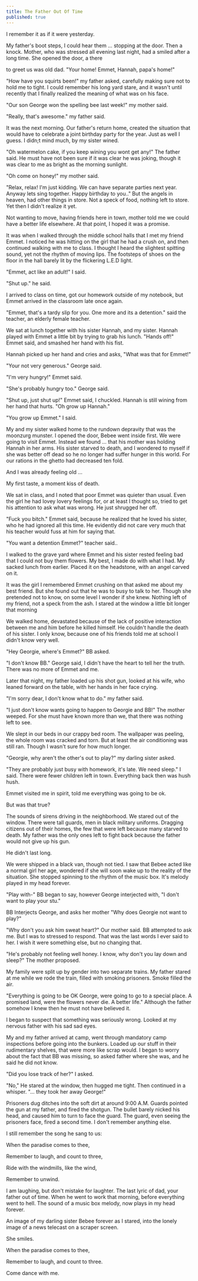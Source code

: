 ```yaml
---
title: The Father Out Of Time
published: true
---
```

I remember it as if it were yesterday.

My father's boot steps, I could hear them … stopping at the door. Then a knock. Mother, who was stressed all evening last night, had a smiled after a long time. She opened the door, a there

to greet us was old dad. "Your home! Emmet, Hannah, papa's home!"

"How have you squirts been!" my father asked, carefully making sure not to hold me to tight. I could remember his long yard stare, and it wasn't until recently that I finally realized the meaning of what was on his face.

"Our son George won the spelling bee last week!" my mother said.

"Really, that's awesome." my father said.

It was the next morning. Our father's return home, created the situation that would have to celebrate a joint birthday party for the year. Just as well I guess. I didn;t mind much, by my sister wined.

"Oh watermelon cake, if you keep wining you wont get any!" The father said. He must have not been sure if it was clear he was joking, though it was clear to me as bright as the morning sunlight.

"Oh come on honey!" my mother said.

"Relax, relax! I'm just kidding. We can have separate parties next year. Anyway lets sing together. Happy birthday to you.." But the angels in heaven, had other things in store. Not a speck of food, nothing left to store. Yet then I didn't realize it yet.

Not wanting to move, having friends here in town, mother told me we could have a better life elsewhere. At that point, I hoped it was a promise.

It was when I walked through the middle school halls that I met my friend Emmet. I noticed he was hitting on the girl that he had a crush on, and then continued walking with me to class. I thought I heard the slightest spitting sound, yet not the rhythm of moving lips. The footsteps of shoes on the floor in the hall barely lit by the flickering L.E.D light.

"Emmet, act like an adult!" I said.

"Shut up." he said.

I arrived to class on time, got our homework outside of my notebook, but Emmet arrived in the classroom late once again.

"Emmet, that's a tardy slip for you. One more and its a detention." said the teacher, an elderly female teacher.

We sat at lunch together with his sister Hannah, and my sister. Hannah played with Emmet a little bit by trying to grab his lunch. "Hands off!" Emmet said, and smashed her hand with his fist.

Hannah picked up her hand and cries and asks, "What was that for Emmet!"

"Your not very generous." George said.

"I'm very hungry!" Emmet said.

"She's probably hungry too." George said.

"Shut up, just shut up!" Emmet said, I chuckled. Hannah is still wining from her hand that hurts. "Oh grow up Hannah."

"You grow up Emmet." I said.

My and my sister walked home to the rundown depravity that was the moonzurg munster. I opened the door, Bebee went inside first. We were going to visit Emmet. Instead we found … that his mother was holding Hannah in her arms. His sister starved to death, and I wondered to myself if she was better off dead so he no longer had suffer hunger in this world. For our rations in the ghetto had decreased ten fold.

And I was already feeling old …

My first taste, a moment kiss of death.

We sat in class, and I noted that poor Emmet was quieter than usual. Even the girl he had lovey lovery feelings for, or at least I thought so, tried to get his attention to ask what was wrong. He just shrugged her off.

"Fuck you bitch." Emmet said, because he realized that he loved his sister, who he had ignored all this time. He evidently did not care very much that his teacher would fuss at him for saying that.

"You want a detention Emmet?" teacher said..

I walked to the grave yard where Emmet and his sister rested feeling bad that I could not buy them flowers. My best, I made do with what I had. My sacked lunch from earlier. Placed it on the headstone, with an angel carved on it.

It was the girl I remembered Emmet crushing on that asked me about my best friend. But she found out that he was to busy to talk to her. Though she pretended not to know, on some level I wonder if she knew. Nothing left of my friend, not a speck from the ash. I stared at the window a little bit longer that morning

We walked home, devastated because of the lack of positive interaction between me and him before he killed himself. He couldn't handle the death of his sister. I only know, because one of his friends told me at school I didn't know very well.

"Hey Georgie, where's Emmet?" BB asked.

"I don't know BB." George said, I didn't have the heart to tell her the truth. There was no more of Emmet and me.

Later that night, my father loaded up his shot gun, looked at his wife, who leaned forward on the table, with her hands in her face crying.

"I'm sorry dear, I don't know what to do." my father said.

"I just don't know wants going to happen to Georgie and BB!" The mother weeped. For she must have known more than we, that there was nothing left to see.

We slept in our beds in our crappy bed room. The wallpaper was peeling, the whole room was cracked and torn. But at least the air conditioning was still ran. Though I wasn't sure for how much longer.

"Georgie, why aren't the other's out to play?" my darling sister asked.

"They are probably just busy with homework, it's late. We need sleep." I said. There were fewer children left in town. Everything back then was hush hush.

Emmet visited me in spirit, told me everything was going to be ok.

But was that true?

The sounds of sirens driving in the neighborhood. We stared out of the window. There were tall guards, men in black military uniforms. Dragging citizens out of their homes, the few that were left because many starved to death. My father was the only ones left to fight back because the father would not give up his gun.

He didn't last long.

We were shipped in a black van, though not tied. I saw that Bebee acted like a normal girl her age, wondered if she will soon wake up to the reality of the situation. She stopped spinning to the rhythm of the music box. It's melody played in my head forever.

"Play with-" BB began to say, however George interjected with, "I don't want to play your stu."

BB Interjects George, and asks her mother "Why does Georgie not want to play?"

"Why don't you ask him sweat heart?" Our mother said. BB attempted to ask me. But I was to stressed to respond. That was the last words I ever said to her. I wish it were something else, but no changing that.

"He's probably not feeling well honey. I know, why don't you lay down and sleep?" The mother proposed.

My family were split up by gender into two separate trains. My father stared at me while we rode the train, filled with smoking prisoners. Smoke filled the air.

"Everything is going to be OK George, were going to go to a special place. A promised land, were the flowers never die. A better life." Although the father somehow I knew then he must not have believed it.

I began to suspect that something was seriously wrong. Looked at my nervous father with his sad sad eyes.

My and my father arrived at camp, went through mandatory camp inspections before going into the bunkers. Loaded up our stuff in their rudimentary shelves, that were more like scrap would. I began to worry about the fact that BB was missing, so asked father where she was, and he said he did not know.

"Did you lose track of her?" I asked.

"No," He stared at the window, then hugged me tight. Then continued in a whisper. "… they took her away George!"

Prisoners dug ditches into the soft dirt at around 9:00 A.M. Guards pointed the gun at my father, and fired the shotgun. The bullet barely nicked his head, and caused him to turn to face the guard. The guard, even seeing the prisoners face, fired a second time. I don't remember anything else.

I still remember the song he sang to us:

When the paradise comes to thee,

Remember to laugh, and count to three,

Ride with the windmills, like the wind,

Remember to unwind.

I am laughing, but don't mistake for laughter. The last lyric of dad, your father out of time. When he went to work that morning, before everything went to hell. The sound of a music box melody, now plays in my head forever.

An image of my darling sister Bebee forever as I stared, into the lonely image of a news telecast on a scraper screen.

She smiles.

When the paradise comes to thee,

Remember to laugh, and count to three.

Come dance with me.
